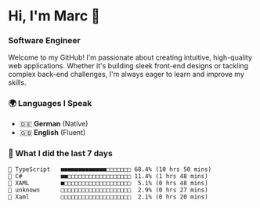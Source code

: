 # Hi, I'm Marc 👋 
### Software Engineer

Welcome to my GitHub! I'm passionate about creating intuitive, high-quality web applications. Whether it's building sleek front-end designs or tackling complex back-end challenges, I'm always eager to learn and improve my skills.  

### 🌍 Languages I Speak  
- 🇩🇪 **German** (Native)  
- 🇬🇧 **English** (Fluent)

### 🤯 What I did the last 7 days

```
🔷 TypeScript   ■■■■■■■■■■■■■□□□□□□□ 68.4% (10 hrs 50 mins)
🔷 C#           ■■□□□□□□□□□□□□□□□□□□ 11.4% (1 hrs 48 mins)
📄 XAML         ■□□□□□□□□□□□□□□□□□□□  5.1% (0 hrs 48 mins)
📄 unknown      □□□□□□□□□□□□□□□□□□□□  2.9% (0 hrs 27 mins)
📄 Xaml         □□□□□□□□□□□□□□□□□□□□  2.1% (0 hrs 20 mins)
```
